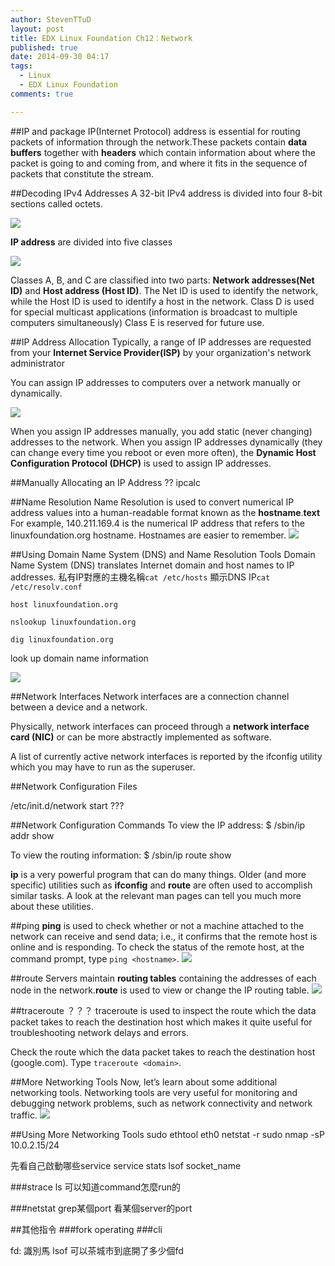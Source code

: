 ```yaml
---
author: StevenTTuD
layout: post
title: EDX Linux Foundation Ch12：Network
published: true
date: 2014-09-30 04:17
tags:
  - Linux
  - EDX Linux Foundation
comments: true

---
```

##IP and package
IP(Internet Protocol) address is essential for routing packets of information through the network.These packets contain **data buffers** together with **headers** which contain information about where the packet is going to and coming from, and where it fits in the sequence of packets that constitute the stream.

##Decoding IPv4 Addresses
A 32-bit IPv4 address is divided into four 8-bit sections called octets.

![](https://lh5.googleusercontent.com/-B9UGhE1NesY/VCoF-IowH0I/AAAAAAAADDQ/0QZbRLRjUlk/w1653-h213-no/Screen%2BShot%2B2014-09-30%2Bat%2B09.15.39.png)

**IP address** are divided into five classes

![](https://lh6.googleusercontent.com/-rgUCVtxI9gk/VCoF-H3gCzI/AAAAAAAADDU/sJFdNhvXi9k/w1655-h803-no/Screen%2BShot%2B2014-09-30%2Bat%2B09.18.47.png)

Classes A, B, and C are classified into two parts: **Network addresses(Net ID)** and **Host address (Host ID)**. The Net ID is used to identify the network, while the Host ID is used to identify a host in the network.
Class D is used for special multicast applications (information is broadcast to multiple computers simultaneously)
Class E is reserved for future use.

##IP Address Allocation
Typically, a range of IP addresses are requested from your **Internet Service Provider(ISP)** by your organization's network administrator

You can assign IP addresses to computers over a network manually or dynamically.

![](https://lh3.googleusercontent.com/-Gdkko-JytG4/VCoK16007yI/AAAAAAAADDs/BKfxn8tDBfA/w1278-h660-no/Screen%2BShot%2B2014-09-30%2Bat%2B09.43.14.png)

When you assign IP addresses manually, you add static (never changing) addresses to the network. When you assign IP addresses dynamically (they can change every time you reboot or even more often), the **Dynamic Host Configuration Protocol (DHCP)** is used to assign IP addresses.

##Manually Allocating an IP Address
??
ipcalc

##Name Resolution
Name Resolution is used to convert numerical IP address values into a human-readable format known as the **hostname**.**text** For example, 140.211.169.4 is the numerical IP address that refers to the linuxfoundation.org hostname. Hostnames are easier to remember.
![](https://lh5.googleusercontent.com/2VU-chSrk_oMUIEB0vphQlRJ43uY73L016WiEjS-JkI=w1490-h1140-no)

##Using Domain Name System (DNS) and Name Resolution Tools
Domain Name System (DNS) translates Internet domain and host names to IP addresses.
私有IP對應的主機名稱```cat /etc/hosts```
顯示DNS IP```cat /etc/resolv.conf```

```
host linuxfoundation.org
```
```
nslookup linuxfoundation.org
```
```
dig linuxfoundation.org
```
look up domain name information

![](https://plus.google.com/photos/106207382048371838527/albums/6044136604797521137/6061411979084535810?pid=6061411979084535810&oid=106207382048371838527)

##Network Interfaces
Network interfaces are a connection channel between a device and a network.

Physically, network interfaces can proceed through a **network interface card (NIC)** or can be more abstractly implemented as software.

A list of currently active network interfaces is reported by the ifconfig utility which you may have to run as the superuser.

##Network Configuration Files


 /etc/init.d/network start
 ???

##Network Configuration Commands
To view the IP address:
$ /sbin/ip addr show

To view the routing information:
$ /sbin/ip route show

**ip** is a very powerful program that can do many things. Older (and more specific) utilities such as **ifconfig** and **route** are often used to accomplish similar tasks. A look at the relevant man pages can tell you much more about these utilities.

##ping
**ping** is used to check whether or not a machine attached to the network can receive and send data; i.e., it confirms that the remote host is online and is responding.
To check the status of the remote host, at the command prompt, type ```ping <hostname>```.
![](https://lh3.googleusercontent.com/-WWCJScptKVw/VCoaHRUmzLI/AAAAAAAADEY/LDb4BD_pTZY/w1517-h653-no/Screen%2BShot%2B2014-09-30%2Bat%2B10.48.06.png)


##route
Servers maintain **routing tables** containing the addresses of each node in the network.**route** is used to view or change the IP routing table.
![](https://lh6.googleusercontent.com/-8Xy4nDL37cE/VCocCP4OY1I/AAAAAAAADEs/XiRhyVmMkEc/w1653-h490-no/Screen%2BShot%2B2014-09-30%2Bat%2B10.56.54.png)

##traceroute
？？？
traceroute is used to inspect the route which the data packet takes to reach the destination host which makes it quite useful for troubleshooting network delays and errors.

Check the route which the data packet takes to reach the destination host (google.com). Type ```traceroute <domain>```.

##More Networking Tools
Now, let’s learn about some additional networking tools. Networking tools are very useful for monitoring and debugging network problems, such as network connectivity and network traffic.
![](https://lh6.googleusercontent.com/-kGM0kxMWbts/VCotWIqGvwI/AAAAAAAADFc/OlpwAh0CkQ4/w1653-h708-no/Screen%2BShot%2B2014-09-30%2Bat%2B12.10.45.png)

##Using More Networking Tools
sudo ethtool eth0
netstat -r
sudo nmap -sP 10.0.2.15/24

先看自己啟動哪些service
service stats
lsof socket_name

###strace ls
可以知道command怎麼run的

###netstat grep某個port
看某個server的port

##其他指令
###fork
operating
###cli

fd: 識別馬
lsof 可以茶城市到底開了多少個fd

